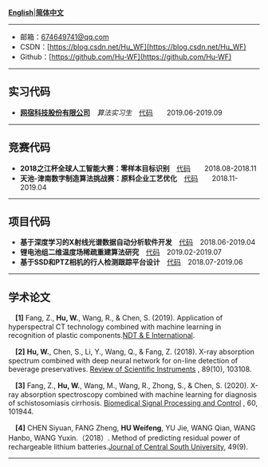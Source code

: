 **[English](README.md)**|**[简体中文](README-ch.md)**  

---
 - 邮箱：674649741@qq.com 
 - CSDN：[https://blog.csdn.net/Hu_WF](https://blog.csdn.net/Hu_WF)
 - Github：[https://github.com/Hu-WF](https://github.com/Hu-WF) 

---
## 实习代码
- **[网宿科技股份有限公司](https://www.wangsu.com/)**　*算法实习生*　[代码](https://github.com/Hu-WF/WS_InternshipProject)　　2019.06-2019.09

---
## 竞赛代码
- **2018之江杯全球人工智能大赛：零样本目标识别**　[代码](https://github.com/Hu-WF/https://github.com/Hu-WF/2018ZJL-Zero-Shot-Learning-ZSL)　　2018.08-2018.11
- **天池-津南数字制造算法挑战赛：原料企业工艺优化**　[代码](https://github.com/Hu-WF/2019Jinnan-Digital-Manufacturing-DMAC)　　2018.11-2019.04

---
## 项目代码
- **基于深度学习的X射线光谱数据自动分析软件开发**　[代码](https://github.com/Hu-WF/XASDataProcessingProject)　2018.06-2019.04
- **锂电池组二维温度场稀疏重建算法研究**　[代码](https://github.com/Hu-WF/TemperatureField-Reconstruction)　2019.02-2019.07
- **基于SSD和PTZ相机的行人检测跟踪平台设计**　[代码](https://github.com/Hu-WF/Face-tracking-PTZ-camera-project)　2018.07-2019.06

---
## 学术论文
　**[1]** Fang, Z., **Hu, W.**, Wang, R., & Chen, S. (2019). Application of hyperspectral CT technology combined with machine learning in recognition of plastic components.[NDT & E International](https://www.sciencedirect.com/science/article/pii/S0963869518305619?via%3Dihub).  

　**[2]** **Hu, W.**, Chen, S., Li, Y., Wang, Q., & Fang, Z. (2018). X-ray absorption spectrum combined with deep neural network for on-line detection of beverage preservatives. [Review of Scientific Instruments](https://aip.scitation.org/doi/10.1063/1.5048281)
, 89(10), 103108.  

　**[3]** Fang, Z., **Hu, W.**, Wang, M., Wang, R., Zhong, S., & Chen, S. (2020). X-ray absorption spectroscopy combined with machine learning for diagnosis of schistosomiasis cirrhosis. [Biomedical Signal Processing and Control](https://www.sciencedirect.com/science/article/pii/S1746809420301002)
, 60, 101944.  

　**[4]** CHEN Siyuan, FANG Zheng, **HU Weifeng**, YU Jie, WANG Qian, WANG Hanbo, WANG Yuxin.（2018）. Method of predicting residual power of rechargeable lithium batteries.[Journal of Central South University](http://www.zndxzk.com.cn/paper/paperView.aspx?id=paper_318535), 49(9).  

---
